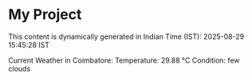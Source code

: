 # My Project

This content is dynamically generated in Indian Time (IST): 2025-08-29 15:45:28 IST


Current Weather in Coimbatore:
Temperature: 29.88 °C
Condition: few clouds
